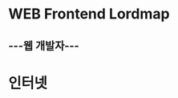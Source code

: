 __WEB Frontend Lordmap__
===========================

---웹 개발자---
---------------------------

# 인터넷

